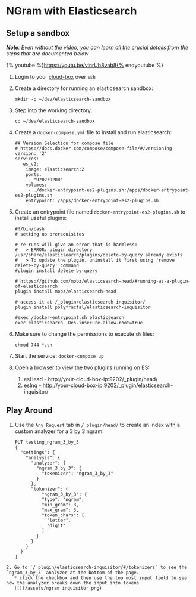 # NGram with Elasticsearch

## Setup a sandbox

_**Note**: Even without the video, you can learn all the crucial details from the steps that are documented below_

{% youtube %}https://youtu.be/vinrUb8vab8{% endyoutube %}

1. Login to your [cloud-box](../setup-a-machine-in-the-cloud.html) over `ssh`
2. Create a directory for running an elasticsearch sandbox:
   ```
   mkdir -p ~/dev/elasticsearch-sandbox
   ```
3. Step into the working directory:
   ```
   cd ~/dev/elasticsearch-sandbox
   ```
4. Create a `docker-compose.yml` file to install and run elasticsearch:
   ```
   ## Version Selection for compose file
   # https://docs.docker.com/compose/compose-file/#/versioning
   version: '2'
   services:
      es_v2:
       image: elasticsearch:2
       ports:
        - "9202:9200"
       volumes:
        - ./docker-entrypoint-es2-plugins.sh:/apps/docker-entrypoint-es2-plugins.sh
       entrypoint: /apps/docker-entrypoint-es2-plugins.sh
   ```
5. Create an entrypoint file named `docker-entrypoint-es2-plugins.sh` to install useful plugins:
   ```
   #!/bin/bash
   # setting up prerequisites

   # re-runs will give an error that is harmless:
   #   > ERROR: plugin directory /usr/share/elasticsearch/plugins/delete-by-query already exists.
   #   > To update the plugin, uninstall it first using 'remove delete-by-query' command
   #plugin install delete-by-query

   # https://github.com/mobz/elasticsearch-head/#running-as-a-plugin-of-elasticsearch
   plugin install mobz/elasticsearch-head

   # access it at /_plugin/elasticsearch-inquisitor/
   plugin install polyfractal/elasticsearch-inquisitor

   #exec /docker-entrypoint.sh elasticsearch
   exec elasticsearch -Des.insecure.allow.root=true
   ```

6. Make sure to change the permissions to execute `sh` files:
   ```
   chmod 744 *.sh
   ```
7. Start the service: `docker-compose up`
8. Open a browser to view the two plugins running on ES:
   1. esHead - http://your-cloud-box-ip:9202/_plugin/head/
   2. esInq - http://your-cloud-box-ip:9202/_plugin/elasticsearch-inquisitor/

## Play Around

1. Use the `Any Request` tab in `/_plugin/head/` to create an index with a custom analyzer for a 3 by 3 ngram:
   ```
   PUT testing_ngram_3_by_3
   {
     "settings": {
       "analysis": {
         "analyzer": {
           "ngram_3_by_3": {
             "tokenizer": "ngram_3_by_3"
           }
         },
         "tokenizer": {
             "ngram_3_by_3": {
             "type": "ngram",
             "min_gram": 3,
             "max_gram": 3,
             "token_chars": [
               "letter",
               "digit"
             ]
           }
         }
       }
     }
   }
```
2. Go to `/_plugin/elasticsearch-inquisitor/#/tokenizers` to see the `ngram_3_by_3` analyzer at the bottom of the page.
   * click the checkbox and then use the top most input field to see how the analyzer breaks down the input into tokens
   ![](/assets/ngram inquisitor.png)